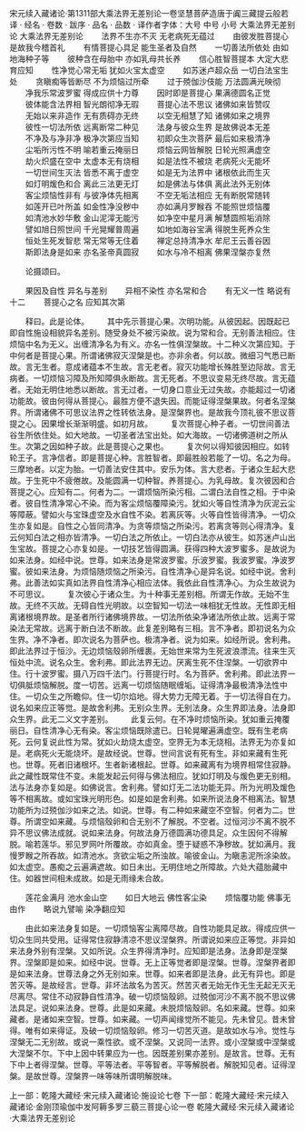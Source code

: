 宋元续入藏诸论·第1311部大乘法界无差别论一卷坚慧菩萨造唐于阗三藏提云般若译
· 经名 · 卷数 · 跋序
· 品名 · 品数 · 译作者字体：大号 中号 小号
大乘法界无差别论
大乘法界无差别论
　　法界不生亦不灭 无老病死无蕴过
　　由彼发胜菩提心 是故我今稽首礼
　　有情菩提心具足 能生圣者及自然
　　一切善法所依处 由如地海种子等
　　彼种含在母胎中 亦如乳母共长养
　　信心胜智菩提本 大定大悲育应知
　　性净觉心常无垢 犹如火宝太虚空
　　如苏迷卢超众岳 一切白法宝生处
　　贪瞋痴等皆断尽 不为烦恼过所牵
　　过于殑伽沙伎能 万法圆满光映彻
　　净我乐常波罗蜜 得成应供十力尊
　　因时即是菩提心 果满德圆名正觉
　　彼体能含法界相 智光朗彻净无瑕
　　菩提心法不思议 诸佛如来皆赞叹
　　无始以来非造作 无有质碍亦无终
　　以空无相慧了知 诸佛如来之境界
　　彼性一切法所依 远离断常二种见
　　法身与彼众生界 是故佛说本无差
　　不净及与净非净 极净次第应当知
　　初即众生次菩萨 最后如来极清净
　　尘垢所污性不明 喻若重云掩丽日
　　烦恼云网皆解脱 日轮光照满虚空
　　劫火炽盛在空中 太虚本无有烧相
　　如是法性不被烧 老病死火无能坏
　　一切世间生灭法 皆悉不离于虚空
　　如是无为法界中 诸根依此而生灭
　　如灯明煖色和合 离此三法更无灯
　　如是佛法与体俱 离此法外无别体
　　客尘烦恼性非有 与彼净体先相离
　　不空无垢法相应 无有断脱常随转
　　如莲开已叶所盖 如金性净没秽中
　　亦如满月罗睺吞 不能照世烦恼覆
　　如清池水妙华敷 金山泥滓无能污
　　如净空中星月满 解慧圆照垢消除
　　譬如旭日照世间 千光晃耀普周遍
　　如地如海谷宝满 得脱生死养众生
　　恒处生死发智悲 常无常等无住着
　　禅定总持清净水 牟尼王云善谷因
　　斯即法身是如来 亦名圣帝真圆寂
　　如水与冷不相离 佛果涅槃亦复然

　　论摄颂曰。

　　果因及自性 异名与差别
　　异相不染性 亦名常和合
　　有无义一性 略说有十二
　　菩提心之名 应知其次第

　　释曰。此是论体。
　　其中先示菩提心果。次明功能。从彼因起。因既起已即自性施设相貌异名差别。随受身处不被污染故。说为常和合。无别善法相应。住烦恼中名为无义。出缠清净名为有义。亦名一性俱涅槃故。十二种义次第应知。于中何者是菩提心果。所谓诸佛寂灭涅槃是也。亦非余者。何以故。微细习气悉已断故。言无生者。意成诸蕴本不生故。言无老者。寂灭功能增长殊胜至边际故。言无病者。一切烦恼习障及所知障俱永断故。言无死者。不思议变易无终尽故。言无蕴者。无始无明住地悉以断故。言无过者。一切身口意业无过失故。亦能超过一切诸功能故。彼由何得从菩提心。最胜方便不退失因。而能证得涅槃果故。何者名涅槃界。所谓诸佛不可思议法界之性转依法身。是涅槃界也。是故我今顶礼彼不思议菩提之心。因果增长渐渐明盛。如初月故。
　　复次菩提心种子者。一切世间善法谷生所依住处。如大地故。一切圣者法宝出处。如大海故。一切诸佛道树之所从生。次第之因如种子故。此是菩提心之果也。
　　复次何以得知彼因相应。如转轮王子。言净信者。即是菩提心种。言胜智者。即最胜般若能了一切。名之为母。三摩地者。以定为胎。一切善法安住其中。安乐为体。言大悲者。于诸众生起大悲故。于生死中不疲倦故。及能圆满一切种智。养菩提心。为乳母故。复次彼因和合菩提之心。应知有二。何者为二。一谓烦恼所染污相。二谓白法自性之相。于中染者。彼自性清净常心不染。而为客尘烦恼覆障染污。犹如火等自性清净为灰泥云尘等障蔽。譬如火与宝珠虚空及水自性不染。若离灰等。火等自性皆得清净。一切众生亦复如是。自性之心皆同清净。为贪等烦恼之所染污。若离贪等则心得清净。复云何知白法之相亦皆清净。一切白法之所依止。一切白法亦从彼生。如苏迷卢山出生宝故。菩提之心亦复如是。一切技艺皆得圆满。获得四种大波罗蜜多。是故说为如来法身。如经中说。世尊。如来法身是常波罗蜜。乐波罗蜜。我波罗蜜。净波罗蜜。彼如来法身。为烦恼随烦恼之所染污。自性清净心是异名说。如经中说。舍利弗。此善法如实真如法界自性清净心相应法体。我依此自性清净心。为众生故说为不可思议。
　　复次彼心于诸众生。为十种事无差别相。所谓无作故。无始不生故。无终不灭故。无碍自性光明故。以空智知一切法一味相犹无性故。无性即无相离诸根境界故。是圣者所行诸佛境界故。一切法所依染净诸法所依止故。远离于常染法无常故。远离于断白法不断故。此复差别略有三相。言不净者。即初说名为众生界。净不净者。即次说名为菩萨也。极清净者。说为如来。如经所说。舍利弗。即此法界过于恒沙。无边烦恼殼卵所缠裹。无始世来常为生死波浪漂流。往来生灭恒处中流。说名众生。舍利弗。即此法界无边。厌离生死不住涅槃。一切欲界中住。行十波罗蜜。摄八万四千法门。行菩提行时。名为菩萨。舍利弗。即此法界一切俱胝烦恼解脱。度一切苦。远离一切烦恼随眠缠垢。证得清净最极清净法性中住。一切众生之所瞻仰。住一切尔焰地。得大势力无障无着。于一切法得自在力。说名如来应正等觉。是故舍利弗。无别众生界。无别法身。众生界即法身。法身即众生界。此无二义文字差别。
　　此复云何。在不净时烦恼所染。犹如重云掩覆丽日。自性清净心无有染。客尘烦恼既除遣已。日轮晃曜遍满虚空。既有生老病死。云何复说此性为常。犹如火劫烧太虚空。空界无为本无烧相。法界无为亦复如是。老病死火无能烧坏。是故经说。世尊。世间言说有死有生。非如来藏有生死也。世尊。死者旧诸根坏。生者新诸根起。世尊。如来藏离有为境界相常住寂静。此之藏性既常住不变。未能发起云何得与佛法相应。犹如灯明及与煖色更无别相。法与法身亦复如是。如佛说言。舍利弗。譬如灯无二法功能无异。所为光明及煖色等不相离故。或如宝珠光明形色。如是如是舍利弗。如来所说法身不相离法。智慧功能所为过殑伽沙如来之法。如说。世尊。有二种如来藏空不空智。何者为二。世尊。所谓空如来藏。与烦恼殼卵和合无别不了解脱。不空者。过恒河沙不离不脱不异不思议佛法成就。说如来法身。何故法身万德圆满功德具足。众生因何不得解脱。喻若莲华。邪见罗网叶所覆故。亦如真金。堕于疑惑不净秽故。犹如满月。我慢罗睺之所吞故。如清池水。贪欲尘垢之所浊故。喻彼金山。为瞋恚泥所涂染故。如太虚空。愚痴之云遍满遮故。如日未出。无明住地之所障故。六处大蕴胎藏中住。如器世间相未成故。如是无雨缘未合故。

　　莲花金满月 池水金山空
　　如日大地云 佛性客尘染
　　烦恼覆功能 佛事无由作
　　略说九譬喻 染净翻应知

　　由此如来法身复如是。一切烦恼客尘离障尽故。自性功能具足故。得成应供一切众生同共受用。证得常住寂静清凉不思议涅槃界。所谓说如来应正等觉。非异如来法身外别有涅槃。又如所说。众生界得清净时。应知即是法身。法身即是涅槃界。涅槃即是如来。如经中说。世尊。无上正等觉者即是涅槃。世尊。涅槃界者即是如来法身。世尊法身之外无别如来。世尊。如来者即是法身。此无有异也。即是苦灭等。是故经言。世尊。非坏法故名为苦灭。然苦灭者无始无作无生无起无灭无尽离尽。常住不动寂静自性清净。破一切烦恼殼卵。过殑伽河沙不离不脱不思议佛法具足。说如来法身。世尊。此是如来藏。未脱烦恼殼卵。名如来藏。世尊。如来藏者。是诸如来空智。世尊。如来藏。一切声闻缘觉所不能见。先未曾见。昔未曾得。唯有如来得证。及破一切烦恼殼卵。修习一切苦灭道。是故如水与冷。觉性与涅槃无二无别故。或说一乘性欲。或不涅槃。又说同一法界。或小涅槃或中涅槃或大涅槃不尔。下中上因中转果应为一也。因既差别果亦差别。是故言。世尊。无有下中上者得涅槃。世尊。平等法者。平等智者。平等解脱者。解脱知见者。证得涅槃。是故世尊。涅槃界一味等味所谓明解脱味。

上一部：乾隆大藏经·宋元续入藏诸论·施设论七卷
下一部：乾隆大藏经·宋元续入藏诸论·金刚顶瑜伽中发阿耨多罗三藐三菩提心论一卷
乾隆大藏经·宋元续入藏诸论·大乘法界无差别论